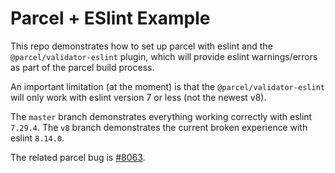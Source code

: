 # Parcel + ESlint Example

This repo demonstrates how to set up parcel with eslint and the `@parcel/validator-eslint` plugin, which will provide eslint warnings/errors as part of the parcel build process.

An important limitation (at the moment) is that the `@parcel/validator-eslint` will only work with eslint version 7 or less (not the newest v8).

The `master` branch demonstrates everything working correctly with eslint `7.29.4`. The `v8` branch demonstrates the current broken experience with eslint `8.14.0`.

The related parcel bug is [#8063](https://github.com/parcel-bundler/parcel/issues/8063).